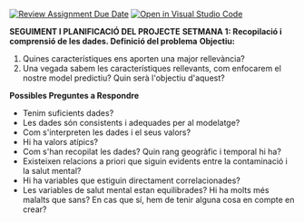 [![Review Assignment Due Date](https://classroom.github.com/assets/deadline-readme-button-22041afd0340ce965d47ae6ef1cefeee28c7c493a6346c4f15d667ab976d596c.svg)](https://classroom.github.com/a/USx538Ll)
[![Open in Visual Studio Code](https://classroom.github.com/assets/open-in-vscode-2e0aaae1b6195c2367325f4f02e2d04e9abb55f0b24a779b69b11b9e10269abc.svg)](https://classroom.github.com/online_ide?assignment_repo_id=17348921&assignment_repo_type=AssignmentRepo)

**SEGUIMENT I PLANIFICACIÓ DEL PROJECTE**
  **SETMANA 1: Recopilació i comprensió de les dades. Definició del problema**
  **Objectiu:**
  1. Quines característiques ens aporten una major rellevància?
  2. Una vegada sabem les característiques rellevants, com enfocarem el nostre model predictiu? Quin serà l'objectiu d'aquest?
     
**Possibles Preguntes a Respondre**
  - Tenim suficients dades?
  - Les dades són consistents i adequades per al modelatge?
  - Com s'interpreten les dades i el seus valors?
  - Hi ha valors atípics?
  - Com s'han recopilat les dades? Quin rang geogràfic i temporal hi ha?
  - Existeixen relacions a priori que siguin evidents entre la contaminació i la salut mental?
  - Hi ha variables que estiguin directament correlacionades?
  - Les variables de salut mental estan equilibrades? Hi ha molts més malalts que sans? En cas que sí, hem de tenir alguna cosa en compte en crear?
